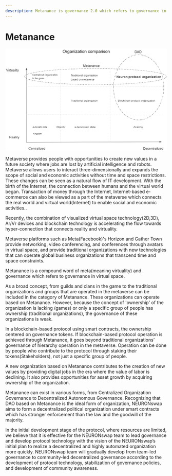 ```yaml
---
description: Metanance is governance 2.0 which refers to governance in metaverse.
---
```


# Metanance

![](<../.gitbook/assets/image (6).png>)

Metaverse provides people with opportunities to create new values in a future society where jobs are lost by artificial intelligence and robots. Metaverse allows users to interact three-dimensionally and expands the scope of social and economic activities without time and space restrictions. These changes can be seen as a natural flow of IT development. With the birth of the Internet, the connection between humans and the virtual world began. Transaction of money through the Internet, Internet-based e-commerce can also be viewed as a part of the metaverse which connects the real world and virtual world(Internet) to enable social and economic activities..

Recently, the combination of visualized virtual space technology(2D,3D), Ar/Vr devices and blockchain technology is accelerating the flow towards hyper-connection that connects reality and virtuality.

Metaverse platforms such as Meta(Facebook)'s Horizon and Gather Town provide networking, video conferencing, and conferences through avatars in virtual space, and provide traditional organizations with new technologies that can operate global business organizations that transcend time and space constraints.

Metanance is a compound word of meta(meaning virtuality) and governance which refers to governance in virtual space.

As a broad concept, from guilds and clans in the game to the traditional organizations and groups that are operated in the metaverse can be included in the category of Metanance. These organizations can operate based on Metanance. However, because the concept of 'ownership' of the organization is lacking (games) or only a specific group of people has ownership (traditional organizations), the governance of these organizations is weak.

In a blockchain-based protocol using smart contracts, the ownership centered on governance tokens. If blockchain-based protocol operation is achieved through Metanance, it goes beyond traditional organizations’ governance of hierarchy operation in the metaverse. Operation can be done by people who contribute to the protocol through staking their tokens(Stakeholders), not just a specific group of people.

A new organization based on Metanance contributes to the creation of new values ​​by providing digital jobs in the era where the value of labor is declining. It also provides opportunities for asset growth by acquiring ownership of the organization.

Metanance can exist in various forms, from Centralized Organization Governance to Decentralized Autonomous Governance. Recognizing that DAO based on Metanance is the ideal form of organization, NEURONswap aims to form a decentralized political organization under smart contracts which has stronger enforcement than the law and the goodwill of the majority.

In the initial development stage of the protocol, where resources are limited, we believe that it is effective for the NEURONswap team to lead governance and develop protocol technology with the vision of the NEURONswap’s initial plan to realize a decentralized and highly automated organization more quickly. NEURONswap team will gradually develop from team-led governance to community-led decentralized governance according to the development of protocol technology, stabilization of governance policies, and development of community awareness.
